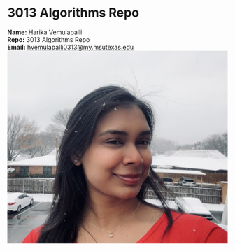 #  3013 Algorithms Repo  

**Name:** Harika Vemulapalli  
**Repo:** 3013 Algorithms Repo  
**Email:** hvemulapalli0313@my.msutexas.edu  
![My Picture](Harika.jpg)
